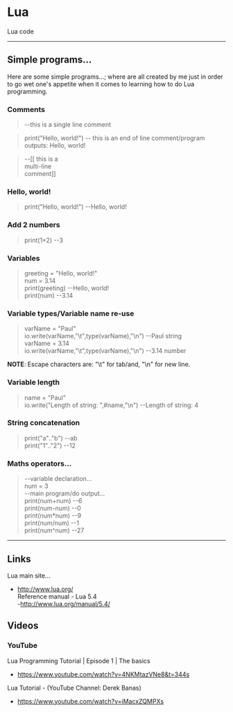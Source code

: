 # Lua
Lua code

-----

## Simple programs...

Here are some simple programs...; where are all created by me just in order to go wet one's appetite when it comes to learning how to do Lua programming.  

### Comments

> --this is a single line comment  

> print("Hello, world!") -- this is an end of line comment/program outputs: Hello, world!  

> --[[ this is a  
>      multi-line   
>      comment]]  

### Hello, world!

> print("Hello, world!") --Hello, world!   

### Add 2 numbers

> print(1+2) --3  

### Variables

> greeting = "Hello, world!"  
> num = 3.14  
> print(greeting)  --Hello, world!  
> print(num)       --3.14   

### Variable types/Variable name re-use

> varName = "Paul"  
> io.write(varName,"\t",type(varName),"\n")  --Paul string  
> varName = 3.14  
> io.write(varName,"\t",type(varName),"\n")  --3.14 number  
 
**NOTE**: Escape characters are: "\t" for tab/and, "\n" for new line.     

### Variable length

> name = "Paul"  
> io.write("Length of string: ",#name,"\n")  --Length of string: 4  

### String concatenation

> print("a".."b")  --ab  
> print("1".."2")  --12  


### Maths operators...

> --variable declaration...  
> num = 3  
> --main program/do output...  
> print(num+num)  --6  
> print(num-num)  --0  
> print(num*num)  --9  
> print(num/num)  --1  
> print(num^num)  --27   

-----

## Links

Lua main site...  
- http://www.lua.org/  
Reference manual - Lua 5.4   
-http://www.lua.org/manual/5.4/  

## Videos

### YouTube

Lua Programming Tutorial | Episode 1 | The basics  
- https://www.youtube.com/watch?v=4NKMtazVNe8&t=344s   

Lua Tutorial - (YouTube Channel: Derek Banas)  
- https://www.youtube.com/watch?v=iMacxZQMPXs   




